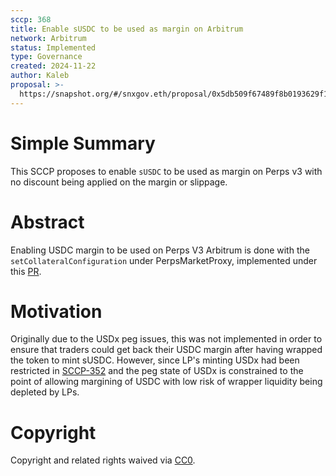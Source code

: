```yaml
---
sccp: 368
title: Enable sUSDC to be used as margin on Arbitrum 
network: Arbitrum
status: Implemented
type: Governance
created: 2024-11-22
author: Kaleb
proposal: >-
  https://snapshot.org/#/snxgov.eth/proposal/0x5db509f67489f8b0193629f19d4b4a36966a44ad07c06aff9b30abe30f8c20e5
---
```


# Simple Summary

This SCCP proposes to enable `sUSDC` to be used as margin on Perps v3 with no discount being applied on the margin or slippage.

# Abstract

Enabling USDC margin to be used on Perps V3 Arbitrum is done with the `setCollateralConfiguration` under PerpsMarketProxy, implemented under this [PR](https://github.com/Synthetixio/synthetix-deployments/pull/558).

# Motivation

Originally due to the USDx peg issues, this was not implemented in order to ensure that traders could get back their USDC margin after having wrapped the token to mint sUSDC. However, since LP's minting USDx had been restricted in [SCCP-352](https://sips.synthetix.io/sccp/sccp-352/) and the peg state of USDx is constrained to the point of allowing margining of USDC with low risk of wrapper liquidity being depleted by LPs.


# Copyright
Copyright and related rights waived via [CC0](https://creativecommons.org/publicdomain/zero/1.0/).
